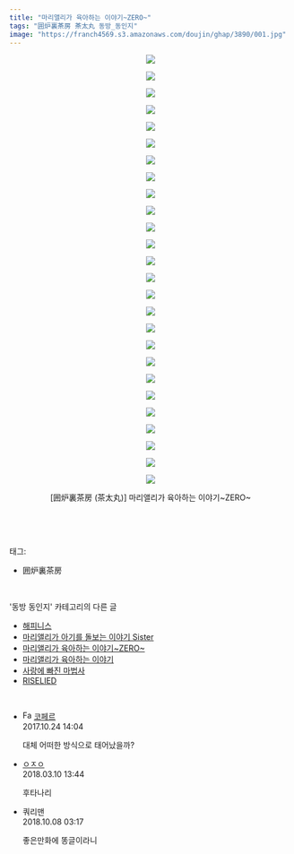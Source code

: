 ```yaml
---
title: "마리앨리가 육아하는 이야기~ZERO~"
tags: "囲炉裏茶房 茶太丸 동방_동인지"
image: "https://franch4569.s3.amazonaws.com/doujin/ghap/3890/001.jpg"
---
```

<div class="article">
<p style="text-align: center; clear: none; float: none;"><img src="{{ site.imgserver2 }}/ghap/3890/001.jpg"/></p>
<p style="text-align: center; clear: none; float: none;"><img src="{{ site.imgserver2 }}/ghap/3890/002.jpg"/></p>
<p style="text-align: center; clear: none; float: none;"><img src="{{ site.imgserver2 }}/ghap/3890/003.jpg"/></p>
<p style="text-align: center; clear: none; float: none;"><img src="{{ site.imgserver2 }}/ghap/3890/004.jpg"/></p>
<p style="text-align: center; clear: none; float: none;"><img src="{{ site.imgserver2 }}/ghap/3890/005.jpg"/></p>
<p style="text-align: center; clear: none; float: none;"><img src="{{ site.imgserver2 }}/ghap/3890/006.jpg"/></p>
<p style="text-align: center; clear: none; float: none;"><img src="{{ site.imgserver2 }}/ghap/3890/007.jpg"/></p>
<p style="text-align: center; clear: none; float: none;"><img src="{{ site.imgserver2 }}/ghap/3890/008.jpg"/></p>
<p style="text-align: center; clear: none; float: none;"><img src="{{ site.imgserver2 }}/ghap/3890/009.jpg"/></p>
<p style="text-align: center; clear: none; float: none;"><img src="{{ site.imgserver2 }}/ghap/3890/010.jpg"/></p>
<p style="text-align: center; clear: none; float: none;"><img src="{{ site.imgserver2 }}/ghap/3890/011.jpg"/></p>
<p style="text-align: center; clear: none; float: none;"><img src="{{ site.imgserver2 }}/ghap/3890/012.jpg"/></p>
<p style="text-align: center; clear: none; float: none;"><img src="{{ site.imgserver2 }}/ghap/3890/013.jpg"/></p>
<p style="text-align: center; clear: none; float: none;"><img src="{{ site.imgserver2 }}/ghap/3890/014.jpg"/></p>
<p style="text-align: center; clear: none; float: none;"><img src="{{ site.imgserver2 }}/ghap/3890/015.jpg"/></p>
<p style="text-align: center; clear: none; float: none;"><img src="{{ site.imgserver2 }}/ghap/3890/016.jpg"/></p>
<p style="text-align: center; clear: none; float: none;"><img src="{{ site.imgserver2 }}/ghap/3890/017.jpg"/></p>
<p style="text-align: center; clear: none; float: none;"><img src="{{ site.imgserver2 }}/ghap/3890/018.jpg"/></p>
<p style="text-align: center; clear: none; float: none;"><img src="{{ site.imgserver2 }}/ghap/3890/019.jpg"/></p>
<p style="text-align: center; clear: none; float: none;"><img src="{{ site.imgserver2 }}/ghap/3890/020.jpg"/></p>
<p style="text-align: center; clear: none; float: none;"><img src="{{ site.imgserver2 }}/ghap/3890/021.jpg"/></p>
<p style="text-align: center; clear: none; float: none;"><img src="{{ site.imgserver2 }}/ghap/3890/022.jpg"/></p>
<p style="text-align: center; clear: none; float: none;"><img src="{{ site.imgserver2 }}/ghap/3890/023.jpg"/></p>
<p style="text-align: center; clear: none; float: none;"><img src="{{ site.imgserver2 }}/ghap/3890/024.jpg"/></p>
<p style="text-align: center; clear: none; float: none;"><img src="{{ site.imgserver2 }}/ghap/3890/025.jpg"/></p>
<p style="text-align: center; clear: none; float: none;"><img src="{{ site.imgserver2 }}/ghap/3890/026.jpg"/></p>
<p style="text-align: center; clear: none; float: none;">[囲炉裏茶房 (茶太丸)] 마리앨리가 육아하는 이야기~ZERO~</p>
<p><br/></p>
</div><br/>
<div class="tagTrail">
<p>태그: </p>
<ul>
<li>囲炉裏茶房</li>
</ul>
</div><br/>
<div class="another">
<p>'동방 동인지' 카테고리의 다른 글</p>
<ul>
<li><a href="/ghap_3892">해피니스</a></li>
<li><a href="/ghap_3891">마리앨리가 아기를 돌보는 이야기 Sister</a></li>
<li><a href="/ghap_3890">마리앨리가 육아하는 이야기~ZERO~</a></li>
<li><a href="/ghap_3889">마리앨리가 육아하는 이야기</a></li>
<li><a href="/ghap_3888">사랑에 빠진 마법사</a></li>
<li><a href="/ghap_3887">RISELIED</a></li>
</ul>
</div><br/>
<div class="cb_module cb_fluid">
<div class="cb_wrt cb_profile">
<div class="comment">
<ul>
<li class="cb_thumb_off" id="comment15113339">
<div class="cb_comment_area">
<div class="cb_info_area">
<div class="cb_section">
<span class="cb_nick_name"><img alt="Favicon of http://blog.naver.com/berpo77/221060134998" height="16" onerror="this.onerror=null;this.parentNode.removeChild(this)" src="http://blog.naver.com/favicon.ico" width="16"/> <a href="http://blog.naver.com/berpo77/221060134998" onclick="return openLinkInNewWindow(this)">코페르</a></span>
</div>
<div class="cb_section">
<span class="cb_date">2017.10.24 14:04 </span>
</div>
</div>
<div class="cb_dsc_comment">
<p class="cb_dsc">
											대체 어떠한 방식으로 태어났을까?
										</p>
</div>
</div></li>
<li class="cb_thumb_off" id="comment15216891">
<div class="cb_comment_area">
<div class="cb_info_area">
<div class="cb_section">
<span class="cb_nick_name"> <a href="http://http:/ㄱㄷ극딧ㅇ7z8au1bh" onclick="return openLinkInNewWindow(this)">ㅇㅈㅇ</a></span>
</div>
<div class="cb_section">
<span class="cb_date">2018.03.10 13:44 </span>
</div>
</div>
<div class="cb_dsc_comment">
<p class="cb_dsc">
											후타나리
										</p>
</div>
</div></li>
<li class="cb_thumb_off" id="comment15347998">
<div class="cb_comment_area">
<div class="cb_info_area">
<div class="cb_section">
<span class="cb_nick_name">쿼리맨</span>
</div>
<div class="cb_section">
<span class="cb_date">2018.10.08 03:17 </span>
</div>
</div>
<div class="cb_dsc_comment">
<p class="cb_dsc">
											좋은만화에 똥글이라니
										</p>
</div>
</div></li>
</ul>
</div>
</div><!-- commentList close -->
</div><br/>
